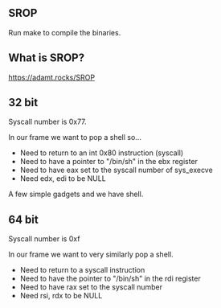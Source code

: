 SROP
---------------------

Run make to compile the binaries.

## What is SROP?
https://adamt.rocks/SROP

## 32 bit

Syscall number is 0x77.

In our frame we want to pop a shell so...

* Need to return to an int 0x80 instruction (syscall)
* Need to have a pointer to "/bin/sh" in the ebx register
* Need to have eax set to the syscall number of sys_execve
* Need edx, edi to be NULL

A few simple gadgets and we have shell.

## 64 bit

Syscall number is 0xf

In our frame we want to very similarly pop a shell.

* Need to return to a syscall instruction
* Need to have the pointer to "/bin/sh" in the rdi register
* Need to have rax set to the syscall number
* Need rsi, rdx to be NULL

